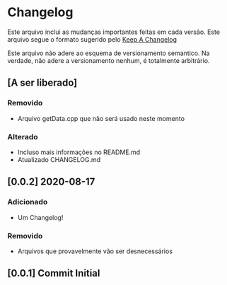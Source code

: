 # Changelog
Este arquivo inclui as mudanças importantes feitas em cada versão.
Este arquivo segue o formato sugerido pelo [Keep A Changelog](https://keepachangelog.com/pt-BR/1.0.0/)

Este arquivo não adere ao esquema de versionamento semantico.
Na verdade, não adere a versionamento nenhum, é totalmente arbitrário.

## [A ser liberado]
### Removido
* Arquivo getData.cpp que não será usado neste momento
### Alterado
* Incluso mais informações no README.md
* Atualizado CHANGELOG.md

## [0.0.2] 2020-08-17
### Adicionado
* Um Changelog!
### Removido
* Arquivos que provavelmente vão ser desnecessários

## [0.0.1] Commit Initial
